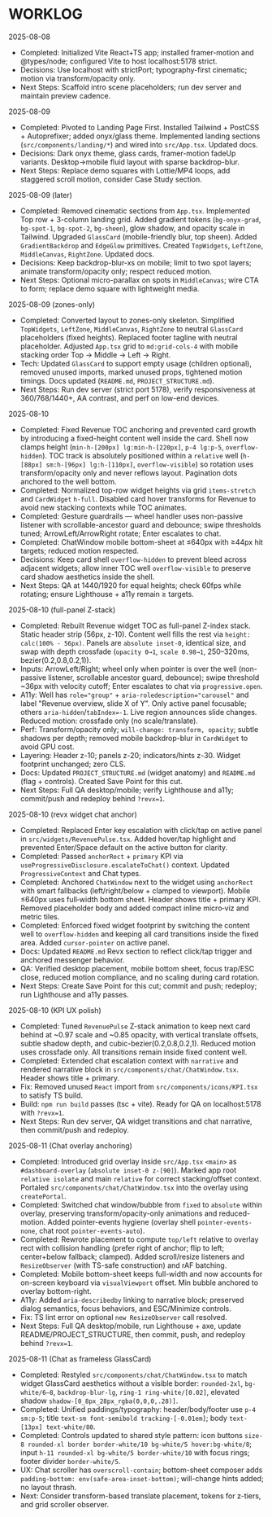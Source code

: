 # WORKLOG

2025-08-08
- Completed: Initialized Vite React+TS app; installed framer-motion and @types/node; configured Vite to host localhost:5178 strict.
- Decisions: Use localhost with strictPort; typography-first cinematic; motion via transform/opacity only.
- Next Steps: Scaffold intro scene placeholders; run dev server and maintain preview cadence.

2025-08-09
- Completed: Pivoted to Landing Page First. Installed Tailwind + PostCSS + Autoprefixer; added onyx/glass theme. Implemented landing sections (`src/components/landing/*`) and wired into `src/App.tsx`. Updated docs.
- Decisions: Dark onyx theme, glass cards, framer-motion fadeUp variants. Desktop→mobile fluid layout with sparse backdrop-blur.
- Next Steps: Replace demo squares with Lottie/MP4 loops, add staggered scroll motion, consider Case Study section.

2025-08-09 (later)
- Completed: Removed cinematic sections from `App.tsx`. Implemented Top row + 3-column landing grid. Added gradient tokens (`bg-onyx-grad`, `bg-spot-1`, `bg-spot-2`, `bg-sheen`), glow shadow, and opacity scale in Tailwind. Upgraded `GlassCard` (mobile-friendly blur, top sheen). Added `GradientBackdrop` and `EdgeGlow` primitives. Created `TopWidgets`, `LeftZone`, `MiddleCanvas`, `RightZone`. Updated docs.
- Decisions: Keep backdrop-blur-xs on mobile; limit to two spot layers; animate transform/opacity only; respect reduced motion.
- Next Steps: Optional micro-parallax on spots in `MiddleCanvas`; wire CTA to form; replace demo square with lightweight media.

2025-08-09 (zones-only)
- Completed: Converted layout to zones-only skeleton. Simplified `TopWidgets`, `LeftZone`, `MiddleCanvas`, `RightZone` to neutral `GlassCard` placeholders (fixed heights). Replaced footer tagline with neutral placeholder. Adjusted `App.tsx` grid to `md:grid-cols-4` with mobile stacking order Top → Middle → Left → Right.
- Tech: Updated `GlassCard` to support empty usage (children optional), removed unused imports, marked unused props, tightened motion timings. Docs updated (`README.md`, `PROJECT_STRUCTURE.md`).
- Next Steps: Run dev server (strict port 5178), verify responsiveness at 360/768/1440+, AA contrast, and perf on low-end devices.

2025-08-10
- Completed: Fixed Revenue TOC anchoring and prevented card growth by introducing a fixed-height content well inside the card. Shell now clamps height (`min-h-[200px] lg:min-h-[220px]`, `p-4 lg:p-5`, `overflow-hidden`). TOC track is absolutely positioned within a `relative` well (`h-[88px] sm:h-[96px] lg:h-[110px]`, `overflow-visible`) so rotation uses transform/opacity only and never reflows layout. Pagination dots anchored to the well bottom.
- Completed: Normalized top-row widget heights via grid `items-stretch` and `CardWidget` `h-full`. Disabled card hover transforms for Revenue to avoid new stacking contexts while TOC animates.
- Completed: Gesture guardrails — wheel handler uses non-passive listener with scrollable-ancestor guard and debounce; swipe thresholds tuned; ArrowLeft/ArrowRight rotate; Enter escalates to chat.
- Completed: ChatWindow mobile bottom-sheet at ≤640px with ≥44px hit targets; reduced motion respected.
- Decisions: Keep card shell `overflow-hidden` to prevent bleed across adjacent widgets; allow inner TOC well `overflow-visible` to preserve card shadow aesthetics inside the shell.
- Next Steps: QA at 1440/1920 for equal heights; check 60fps while rotating; ensure Lighthouse + a11y remain ≥ targets.

2025-08-10 (full-panel Z-stack)
- Completed: Rebuilt Revenue widget TOC as full-panel Z-index stack. Static header strip (56px, z-10). Content well fills the rest via `height: calc(100% - 56px)`. Panels are `absolute inset-0`, identical size, and swap with depth crossfade (`opacity 0→1`, `scale 0.98→1`, 250–320ms, bezier(0.2,0.8,0.2,1)).
- Inputs: ArrowLeft/Right; wheel only when pointer is over the well (non-passive listener, scrollable ancestor guard, debounce); swipe threshold ~36px with velocity cutoff; Enter escalates to chat via `progressive.open`.
- A11y: Well has `role="group"` + `aria-roledescription="carousel"` and label "Revenue overview, slide X of Y". Only active panel focusable; others `aria-hidden`/`tabIndex=-1`. Live region announces slide changes. Reduced motion: crossfade only (no scale/translate).
- Perf: Transform/opacity only; `will-change: transform, opacity`; subtle shadows per depth; removed mobile backdrop-blur in `CardWidget` to avoid GPU cost.
- Layering: Header z-10; panels z-20; indicators/hints z-30. Widget footprint unchanged; zero CLS.
- Docs: Updated `PROJECT_STRUCTURE.md` (widget anatomy) and `README.md` (flag + controls). Created Save Point for this cut.
- Next Steps: Full QA desktop/mobile; verify Lighthouse and a11y; commit/push and redeploy behind `?revx=1`.

2025-08-10 (revx widget chat anchor)
- Completed: Replaced Enter key escalation with click/tap on active panel in `src/widgets/RevenuePulse.tsx`. Added hover/tap highlight and prevented Enter/Space default on the active button for clarity.
- Completed: Passed `anchorRect` + `primary` KPI via `useProgressiveDisclosure.escalateToChat()` context. Updated `ProgressiveContext` and Chat types.
- Completed: Anchored `ChatWindow` next to the widget using `anchorRect` with smart fallbacks (left/right/below + clamped to viewport). Mobile ≤640px uses full‑width bottom sheet. Header shows title + primary KPI. Removed placeholder body and added compact inline micro‑viz and metric tiles.
- Completed: Enforced fixed widget footprint by switching the content well to `overflow-hidden` and keeping all card transitions inside the fixed area. Added `cursor-pointer` on active panel.
- Docs: Updated `README.md` Revx section to reflect click/tap trigger and anchored messenger behavior.
- QA: Verified desktop placement, mobile bottom sheet, focus trap/ESC close, reduced motion compliance, and no scaling during card rotation.
- Next Steps: Create Save Point for this cut; commit and push; redeploy; run Lighthouse and a11y passes.

2025-08-10 (KPI UX polish)
- Completed: Tuned `RevenuePulse` Z-stack animation to keep next card behind at ~0.97 scale and ~0.85 opacity, with vertical translate offsets, subtle shadow depth, and cubic-bezier(0.2,0.8,0.2,1). Reduced motion uses crossfade only. All transitions remain inside fixed content well.
- Completed: Extended chat escalation context with `narrative` and rendered narrative block in `src/components/chat/ChatWindow.tsx`. Header shows title + primary.
- Fix: Removed unused `React` import from `src/components/icons/KPI.tsx` to satisfy TS build.
- Build: `npm run build` passes (tsc + vite). Ready for QA on localhost:5178 with `?revx=1`.
- Next Steps: Run dev server, QA widget transitions and chat narrative, then commit/push and redeploy.

2025-08-11 (Chat overlay anchoring)
- Completed: Introduced grid overlay inside `src/App.tsx` `<main>` as `#dashboard-overlay` (`absolute inset-0 z-[90]`). Marked app root `relative isolate` and main `relative` for correct stacking/offset context. Portaled `src/components/chat/ChatWindow.tsx` into the overlay using `createPortal`.
- Completed: Switched chat window/bubble from `fixed` to `absolute` within overlay, preserving transform/opacity-only animations and reduced-motion. Added pointer-events hygiene (overlay shell `pointer-events-none`, chat root `pointer-events-auto`).
- Completed: Rewrote placement to compute `top/left` relative to overlay rect with collision handling (prefer right of anchor; flip to left; center+below fallback; clamped). Added scroll/resize listeners and `ResizeObserver` (with TS-safe construction) and rAF batching.
- Completed: Mobile bottom-sheet keeps full-width and now accounts for on-screen keyboard via `visualViewport` offset. Min bubble anchored to overlay bottom-right.
- A11y: Added `aria-describedby` linking to narrative block; preserved dialog semantics, focus behaviors, and ESC/Minimize controls.
- Fix: TS lint error on optional `new ResizeObserver` call resolved.
- Next Steps: Full QA desktop/mobile, run Lighthouse + axe, update README/PROJECT_STRUCTURE, then commit, push, and redeploy behind `?revx=1`.

2025-08-11 (Chat as frameless GlassCard)
- Completed: Restyled `src/components/chat/ChatWindow.tsx` to match widget GlassCard aesthetics without a visible border: `rounded-2xl`, `bg-white/6–8`, `backdrop-blur-lg`, `ring-1 ring-white/[0.02]`, elevated shadow `shadow-[0_8px_28px_rgba(0,0,0,.28)]`.
- Completed: Unified paddings/typography: header/body/footer use `p-4 sm:p-5`; title `text-sm font-semibold tracking-[-0.01em]`; body `text-[13px] text-white/80`.
- Completed: Controls updated to shared style pattern: icon buttons `size-8 rounded-xl border border-white/10 bg-white/5 hover:bg-white/8`; input `h-11 rounded-xl bg-white/5 border-white/10` with focus rings; footer divider `border-white/5`.
- UX: Chat scroller has `overscroll-contain`; bottom-sheet composer adds `padding-bottom: env(safe-area-inset-bottom)`; will-change hints added; no layout thrash.
- Next: Consider transform-based translate placement, tokens for z-tiers, and grid scroller observer.
